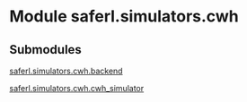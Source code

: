 # Module saferl.simulators.cwh


## Submodules

[saferl.simulators.cwh.backend](backend)

[saferl.simulators.cwh.cwh_simulator](cwh_simulator-py)
